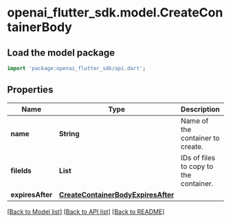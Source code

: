# openai_flutter_sdk.model.CreateContainerBody

## Load the model package
```dart
import 'package:openai_flutter_sdk/api.dart';
```

## Properties
Name | Type | Description | Notes
------------ | ------------- | ------------- | -------------
**name** | **String** | Name of the container to create. | 
**fileIds** | **List<String>** | IDs of files to copy to the container. | [optional] [default to const []]
**expiresAfter** | [**CreateContainerBodyExpiresAfter**](CreateContainerBodyExpiresAfter.md) |  | [optional] 

[[Back to Model list]](../README.md#documentation-for-models) [[Back to API list]](../README.md#documentation-for-api-endpoints) [[Back to README]](../README.md)


